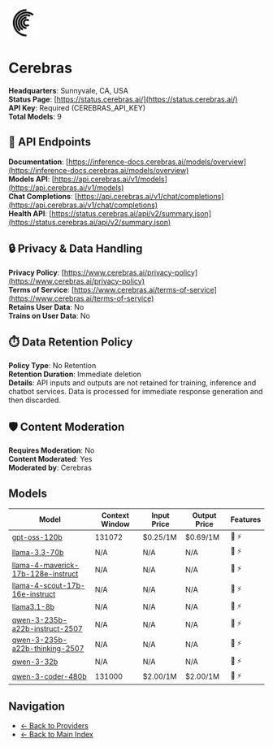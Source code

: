 <img src="./logo.svg" alt="Cerebras Logo" height="60">

# Cerebras

**Headquarters**: Sunnyvale, CA, USA  
**Status Page**: [https://status.cerebras.ai/](https://status.cerebras.ai/)  
**API Key**: Required (CEREBRAS_API_KEY)  
**Total Models**: 9

## 🔗 API Endpoints

**Documentation**: [https://inference-docs.cerebras.ai/models/overview](https://inference-docs.cerebras.ai/models/overview)  
**Models API**: [https://api.cerebras.ai/v1/models](https://api.cerebras.ai/v1/models)  
**Chat Completions**: [https://api.cerebras.ai/v1/chat/completions](https://api.cerebras.ai/v1/chat/completions)  
**Health API**: [https://status.cerebras.ai/api/v2/summary.json](https://status.cerebras.ai/api/v2/summary.json)  

## 🔒 Privacy & Data Handling

**Privacy Policy**: [https://www.cerebras.ai/privacy-policy](https://www.cerebras.ai/privacy-policy)  
**Terms of Service**: [https://www.cerebras.ai/terms-of-service](https://www.cerebras.ai/terms-of-service)  
**Retains User Data**: No  
**Trains on User Data**: No  

## ⏱️ Data Retention Policy

**Policy Type**: No Retention  
**Retention Duration**: Immediate deletion  
**Details**: API inputs and outputs are not retained for training, inference and chatbot services. Data is processed for immediate response generation and then discarded.  

## 🛡️ Content Moderation

**Requires Moderation**: No  
**Content Moderated**: Yes  
**Moderated by**: Cerebras  

## Models

| Model | Context Window | Input Price | Output Price | Features |
|-------|----------------|-------------|--------------|----------|
| [gpt-oss-120b](./models/gpt-oss-120b.md) | 131072 | $0.25/1M | $0.69/1M | <span title="Text Processing">📝</span> <span title="Response Streaming">⚡</span> |
| [llama-3.3-70b](./models/llama-3.3-70b.md) | N/A | N/A | N/A | <span title="Text Processing">📝</span> <span title="Response Streaming">⚡</span> |
| [llama-4-maverick-17b-128e-instruct](./models/llama-4-maverick-17b-128e-instruct.md) | N/A | N/A | N/A | <span title="Text Processing">📝</span> <span title="Response Streaming">⚡</span> |
| [llama-4-scout-17b-16e-instruct](./models/llama-4-scout-17b-16e-instruct.md) | N/A | N/A | N/A | <span title="Text Processing">📝</span> <span title="Response Streaming">⚡</span> |
| [llama3.1-8b](./models/llama3.1-8b.md) | N/A | N/A | N/A | <span title="Text Processing">📝</span> <span title="Response Streaming">⚡</span> |
| [qwen-3-235b-a22b-instruct-2507](./models/qwen-3-235b-a22b-instruct-2507.md) | N/A | N/A | N/A | <span title="Text Processing">📝</span> <span title="Response Streaming">⚡</span> |
| [qwen-3-235b-a22b-thinking-2507](./models/qwen-3-235b-a22b-thinking-2507.md) | N/A | N/A | N/A | <span title="Text Processing">📝</span> <span title="Response Streaming">⚡</span> |
| [qwen-3-32b](./models/qwen-3-32b.md) | N/A | N/A | N/A | <span title="Text Processing">📝</span> <span title="Response Streaming">⚡</span> |
| [qwen-3-coder-480b](./models/qwen-3-coder-480b.md) | 131000 | $2.00/1M | $2.00/1M | <span title="Text Processing">📝</span> <span title="Response Streaming">⚡</span> |

## Navigation

- [← Back to Providers](../README.md)
- [← Back to Main Index](../../README.md)
